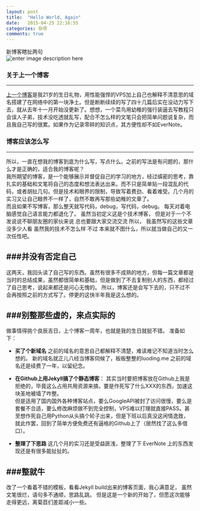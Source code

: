 ```yaml
---
layout: post
title:  "Hello World, Again"
date:   2015-04-25 22:16:55
categories: 杂项
comments: true
---
```

新博客瞎扯两句  
![enter image description here](http://7xiprm.com1.z0.glb.clouddn.com/nwber_one_year.png)


### 关于上一个博客
-------------------------------

 [上一个博客](http://www.nwber.com/)是我21岁的生日礼物，用性能强悍的VPS加上自己也解释不清意思的域名搭建了在网络中的第一块净土。但是断断续续的写了四十几篇后实在没动力写下去，就从去年十一月开始没更新了。想想，一个菜鸟用幼稚的强行装逼去写教程只会误人子弟，技术没吃透就乱写，配合不怎么样的文笔只会把简单问题说复杂，而且我自己写的很累。如果作为记录零碎的知识点，其方便性却不如EverNote。   
 
### 博客应该怎么写
----------------------------
所以，一直在想我的博客到底为什么写，写点什么。之前的写法是有问题的，那什么才是正确的，适合我的博客呢？  
我所期望的博客，是一个能够展示并督促自己的学习的地方，经过缜密的思考，靠扎实的基础和文笔将自己的态度和想法表达出来。而不只是简单贴一段混乱的代码，或者胡扯几句。但是技术和眼界的限制，导致写着费劲、看着难受。几个月的实习又让自己眼界不一样了，自然不敢再写那些幼稚的文章了。  
而且如果不写博客，那么整天就写代码，debug，写代码，debug。
每天对着电脑感觉自己语言能力都退化了。
虽然当初定义这是个技术博客，
但是对于一个不发说说不聊朋友圈的家伙来说
总也要跟大家交流交流
所以，
我虽然写的这些文章没多少人看
虽然我的技术不怎么样
不过
本来就不图什么，所以就当做自己的又一次任性吧。

###并没有否定自己
----------------------------
这两天，我回头读了自己写的东西。虽然有很多不成熟的地方，但每一篇文章都是当时的总结成果，虽然都很简单和基础，但是做到了不去复制别人的东西，都经过了自己思考，说起来都还是问心无愧的。
所以，博客还是会写下去的，只不过不会再按照之前的方式写了。停更的这快半年我是这么想的。

###别整那些虚的，来点实际的
-----------------------------
做事情得挑个良辰吉日，上个博客一周年，也就是我的生日就挺不错。
准备如下：
- **买了个新域名**
	之前的域名的意思自己都解释不清楚，难读难记不知道当时怎么想的。
	新的域名就正儿八经当博客伺候了，板板整整的luoding.me
	之前的域名还是续费了一年，以留纪念。  

-  **在Github上用Jekyll搞了个静态博客**：
	其实当时要把博客放在Github上我是拒绝的，毕竟这么占用共用资源来搞，要是作死写了什么XXX的东西，加速这块圣地被墙了咋整。  
	但是适用了国内国外各种博客站点，要么GoogleAPI被封了访问很慢，要么是套餐不合适，要么修改麻烦做不到完全控制，VPS难以打理就直接PASS。甚至想作死自己用Python从头搞个轮子出来，但是下班以后真没这闲情逸致，就此作罢，回到了简单方便免费还有逼格的Github上了（居然找了这么多借口）。
- **整理了下思路**
	这几个月的实习还是受益匪浅，整理了下 EverNote 上的东西发现还是有很多能扯扯的。

###整就牛
--------------------------------
改了一个看着不错的模板，看看Jekyll build出来的博客页面，我心满意足，
虽然文笔很烂，语句多不通顺，思路乱跳。
但是这是一个新的开始了，但愿这次能够走得更远，离菊苣们差距减小一些。

